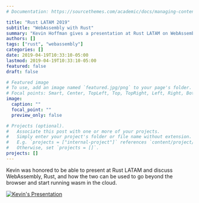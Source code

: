 ```yaml
---
# Documentation: https://sourcethemes.com/academic/docs/managing-content/

title: "Rust LATAM 2019"
subtitle: "WebAssembly with Rust"
summary: "Kevin Hoffman gives a presentation at Rust LATAM on WebAssembly"
authors: []
tags: ["rust", "webassembly"]
categories: []
date: 2019-04-19T10:33:10-05:00
lastmod: 2019-04-19T10:33:10-05:00
featured: false
draft: false

# Featured image
# To use, add an image named `featured.jpg/png` to your page's folder.
# Focal points: Smart, Center, TopLeft, Top, TopRight, Left, Right, BottomLeft, Bottom, BottomRight.
image:
  caption: ""
  focal_point: ""
  preview_only: false

# Projects (optional).
#   Associate this post with one or more of your projects.
#   Simply enter your project's folder or file name without extension.
#   E.g. `projects = ["internal-project"]` references `content/project/deep-learning/index.md`.
#   Otherwise, set `projects = []`.
projects: []
---
```

Kevin was honored to be able to present at Rust LATAM and discuss WebAssembly, Rust, and how the two can be used to go beyond the browser and start running wasm in the cloud.

[![Kevin's Presentation](https://img.youtube.com/vi/YDQICTKlr9g/0.jpg)](https://www.youtube.com/watch?v=YDQICTKlr9g)